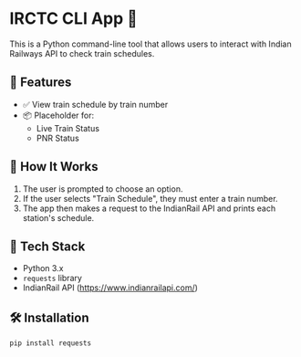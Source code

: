 # IRCTC CLI App 🚆

This is a Python command-line tool that allows users to interact with Indian Railways API to check train schedules.

## 🚀 Features

- ✅ View train schedule by train number
- 📦 Placeholder for:
  - Live Train Status
  - PNR Status

## 📌 How It Works

1. The user is prompted to choose an option.
2. If the user selects "Train Schedule", they must enter a train number.
3. The app then makes a request to the IndianRail API and prints each station's schedule.

## 🔧 Tech Stack

- Python 3.x
- `requests` library
- IndianRail API (https://www.indianrailapi.com/)

## 🛠️ Installation

```bash
pip install requests

